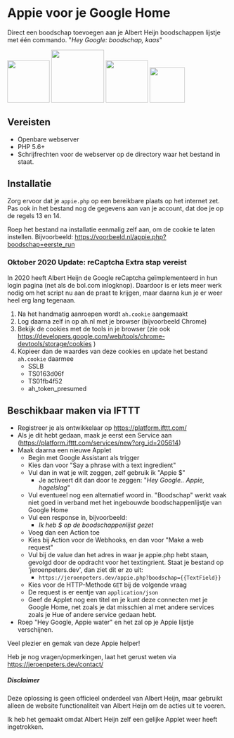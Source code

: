 # Appie voor je Google Home
Direct een boodschap toevoegen aan je Albert Heijn boodschappen lijstje met één 
commando. "_Hey Google: boodschap, kaas_"

<img src="https://content.presspage.com/uploads/1241/500_ah-logo-232800.jpg" height="96"> <img src="https://cdn2.techadvisor.co.uk/cmsdata/features/3663037/google_home_mini_chalk.jpg" height="120"> <img src="http://resources.mynewsdesk.com/image/upload/c_limit,dpr_2.625,f_auto,h_700,q_auto,w_360/mu5okq33jmyrjms0kddt.jpg" height="96"> <img src="https://www.php.net/images/logos/new-php-logo.png" height="80">


## Vereisten
 * Openbare webserver
 * PHP 5.6+
 * Schrijfrechten voor de webserver op de directory waar het bestand in staat.


## Installatie
Zorg ervoor dat je `appie.php` op een bereikbare plaats op het internet zet. Pas
ook in het bestand nog de gegevens aan van je account, dat doe je op de regels 13 en 14.

Roep het bestand na installatie eenmalig zelf aan, om de cookie te laten instellen.
Bijvoorbeeld: https://voorbeeld.nl/appie.php?boodschap=eerste_run


### Oktober 2020 Update: reCaptcha Extra stap vereist
In 2020 heeft Albert Heijn de Google reCaptcha geïmplementeerd in hun login pagina 
(net als de bol.com inlogknop). Daardoor is er iets meer werk nodig om het script 
nu aan de praat te krijgen, maar daarna kun je er weer heel erg lang tegenaan.

1. Na het handmatig aanroepen wordt `ah.cookie` aangemaakt
2. Log daarna zelf in op ah.nl met je browser (bijvoorbeeld Chrome)
3. Bekijk de cookies met de tools in je browser (zie ook https://developers.google.com/web/tools/chrome-devtools/storage/cookies )
4. Kopieer dan de waardes van deze cookies en update het bestand `ah.cookie` daarmee
   * SSLB
   * TS0163d06f
   * TS01fb4f52
   * ah_token_presumed


## Beschikbaar maken via IFTTT
 * Registreer je als ontwikkelaar op https://platform.ifttt.com/
 * Als je dit hebt gedaan, maak je eerst een Service aan (https://platform.ifttt.com/services/new?org_id=205614)
 * Maak daarna een nieuwe Applet 
   * Begin met Google Assistant als trigger
   * Kies dan voor "Say a phrase with a text ingredient"
   * Vul dan in wat je wilt zeggen, zelf gebruik ik "Appie $"
     * Je activeert dit dan door te zeggen: "_Hey Google.. Appie, hagelslag_"
   * Vul eventueel nog een alternatief woord in. "Boodschap" werkt vaak niet goed in 
     verband met het ingebouwde boodschappenlijstje van Google Home
   * Vul een response in, bijvoorbeeld:
     * _Ik heb $ op de boodschappenlijst gezet_ 
   * Voeg dan een Action toe
   * Kies bij Action voor de Webhooks, en dan voor "Make a web request"
   * Vul bij de value dan het adres in waar je appie.php hebt staan, gevolgd door 
     de opdracht voor het textingrient. Staat je bestand op 'jeroenpeters.dev', dan
     ziet dit er zo uit:
     * `https://jeroenpeters.dev/appie.php?boodschap={{TextField}}`
   * Kies voor de HTTP-Methode `GET` bij de volgende vraag
   * De request is er eentje van `application/json`
   * Geef de Applet nog een titel en je kunt deze connecten met je Google Home, 
     net zoals je dat misschien al met andere services zoals je Hue of andere 
     service gedaan hebt.
 * Roep "Hey Google, Appie water" en het zal op je Appie lijstje verschijnen.
     
Veel plezier en gemak van deze Appie helper!

Heb je nog vragen/opmerkingen, laat het gerust weten via https://jeroenpeters.dev/contact/


##### Disclaimer
Deze oplossing is geen officieel onderdeel van Albert Heijn, maar gebruikt alleen 
de website functionaliteit van Albert Heijn om de acties uit te voeren.

Ik heb het gemaakt omdat Albert Heijn zelf een gelijke Applet weer heeft ingetrokken.
